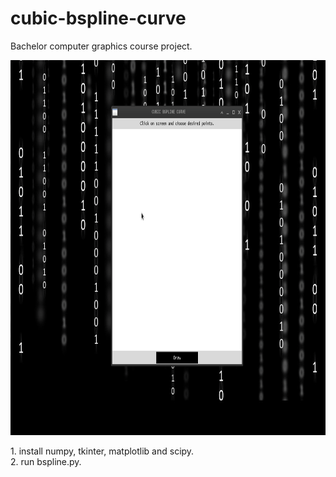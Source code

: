 # cubic-bspline-curve
Bachelor computer graphics course project.
<br/>
<p align="center">
  <img src="example.gif" height="600" alt="Screenshot">
</p>
1. install numpy, tkinter, matplotlib and scipy.
<br/>
2. run bspline.py.
